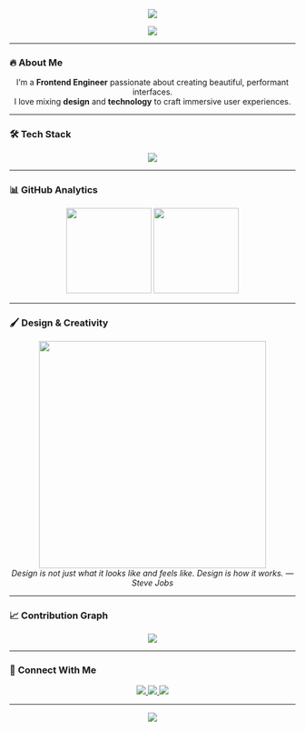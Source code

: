<!-- 🌀 Header with Wave Animation -->
<p align="center">
  <img src="https://capsule-render.vercel.app/api?type=waving&color=0f2027,203a43,2c5364&height=220&section=header&text=Hi%2C%20I'm%20JoeDevz!&fontSize=42&fontAlignY=35&fontColor=00ffff&desc=Frontend%20Engineer%20|%20UI%2FUX%20Designer%20|%20Creative%20Technologist&descSize=18&descAlignY=60" />
</p>

<!-- ⌨️ Typing SVG -->
<p align="center">
  <img src="https://readme-typing-svg.herokuapp.com?font=Fira+Code&size=24&pause=1000&color=00FFFF&width=480&center=true&vCenter=true&lines=Creative+Frontend+Engineer;UI%2FUX+Lover+%26+Design+Thinker;React+|+Vue+|+Nuxt+|+TailwindCSS;Let's+Build+the+Future!" />
</p>

---

### 🔥 **About Me**
<p align="center">
I’m a <b>Frontend Engineer</b> passionate about creating beautiful, performant interfaces.<br/>
I love mixing <b>design</b> and <b>technology</b> to craft immersive user experiences.<br/>
</p>

---

### 🛠️ **Tech Stack**
<p align="center">
  <img src="https://skillicons.dev/icons?i=react,vue,nuxt,tailwind,ts,js,scss,figma,photoshop" />
</p>

---

### 📊 **GitHub Analytics**
<p align="center">
  <img src="https://github-readme-stats.vercel.app/api?username=joedevz&show_icons=true&theme=radical&hide_border=true&icon_color=00ffff&title_color=00ffff&text_color=ffffff&bg_color=0f2027" height="150" />
  <img src="https://github-readme-streak-stats.herokuapp.com/?user=joedevz&theme=radical&hide_border=true&background=0f2027&ring=00ffff&fire=00ffff&currStreakLabel=00ffff" height="150" />
</p>

---

### 🖌️ **Design & Creativity**
<p align="center">
  <img src="https://media.giphy.com/media/L1R1tvI9svkIWwpVYr/giphy.gif" width="400px" /><br>
  <i>Design is not just what it looks like and feels like. Design is how it works. — Steve Jobs</i>
</p>

---

### 📈 **Contribution Graph**
<p align="center">
  <img src="https://github-readme-activity-graph.vercel.app/graph?username=joedevz&theme=react-dark&bg_color=0f2027&color=00ffff&line=00ffff&point=ffffff&hide_border=true" />
</p>

---

### 🔗 **Connect With Me**
<p align="center">
  <a href="https://your-portfolio.com" target="_blank">
    <img src="https://img.shields.io/badge/Portfolio-00ffff?style=for-the-badge&logo=web&logoColor=white" />
  </a>
  <a href="https://dribbble.com/yourname" target="_blank">
    <img src="https://img.shields.io/badge/Dribbble-EA4C89?style=for-the-badge&logo=dribbble&logoColor=white" />
  </a>
  <a href="https://twitter.com/yourhandle" target="_blank">
    <img src="https://img.shields.io/badge/Twitter-1DA1F2?style=for-the-badge&logo=twitter&logoColor=white" />
  </a>
</p>

---

<p align="center">
  <img src="https://capsule-render.vercel.app/api?type=waving&color=0f2027,203a43,2c5364&height=100&section=footer" />
</p>

